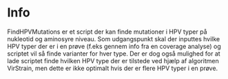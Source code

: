 # Info
FindHPVMutations er et script der kan finde mutationer i HPV typer på nukleotid og aminosyre niveau. Som udgangspunkt skal der inputtes hvilke HPV typer der er i en prøve (f.eks gennem info fra en coverage analyse) og scriptet vil så finde varianter for hver type. Der er dog også mulighed for at lade scriptet finde hvilken HPV type der er tilstede ved hjælp af algoritmen VirStrain, men dette er ikke optimalt hvis der er flere HPV typer i en prøve. 

